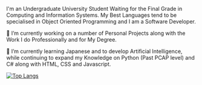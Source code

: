 I'm an Undergraduate University Student Waiting for the Final Grade in Computing and Information Systems. My Best Languages tend to be specialised in Object Oriented Programming and I am a Software Developer.

🔭 I’m currently working on a number of Personal Projects along with the Work I do Professionally and for My Degree.

🌱 I’m currently learning Japanese and to develop Artificial Intelligence, while continuing to expand my Knowledge on Python (Past PCAP level) and C# along with HTML, CSS and Javascript.

[![Top Langs](https://github-readme-stats.vercel.app/api/top-langs/?username=JosephSBrown&langs_count=8&theme=tokyonight)](https://github.com/anuraghazra/github-readme-stats)

<!--
**JosephSBrown/JosephSBrown** is a ✨ _special_ ✨ repository because its `README.md` (this file) appears on your GitHub profile.

Here are some ideas to get you started:

- 🔭 I’m currently working on ...
- 🌱 I’m currently learning ...
- 👯 I’m looking to collaborate on ...
- 🤔 I’m looking for help with ...
- 💬 Ask me about ...
- 📫 How to reach me: ...
- 😄 Pronouns: ...
- ⚡ Fun fact: ...
-->
